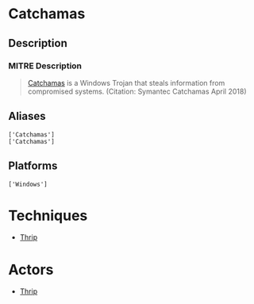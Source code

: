 
# Catchamas

## Description

### MITRE Description

> [Catchamas](https://attack.mitre.org/software/S0261) is a Windows Trojan that steals information from compromised systems. (Citation: Symantec Catchamas April 2018)

## Aliases

```
['Catchamas']
['Catchamas']
```

## Platforms

```
['Windows']
```

# Techniques


* [Thrip](../techniques/Thrip.md)


# Actors


* [Thrip](../actors/Thrip.md)

